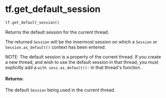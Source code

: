 <div itemscope itemtype="http://developers.google.com/ReferenceObject">
<meta itemprop="name" content="tf.get_default_session" />
<meta itemprop="path" content="Stable" />
</div>

# tf.get_default_session

``` python
tf.get_default_session()
```

Returns the default session for the current thread.

The returned `Session` will be the innermost session on which a
`Session` or `Session.as_default()` context has been entered.

NOTE: The default session is a property of the current thread. If you
create a new thread, and wish to use the default session in that
thread, you must explicitly add a `with sess.as_default():` in that
thread's function.

#### Returns:

The default `Session` being used in the current thread.